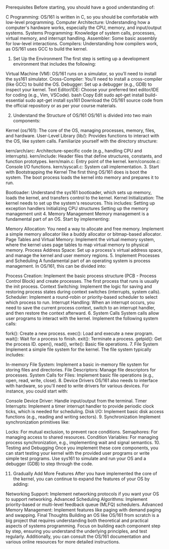 Prerequisites
Before starting, you should have a good understanding of:

C Programming: OS/161 is written in C, so you should be comfortable with low-level programming.
Computer Architecture: Understanding how a computer's hardware works, especially the CPU, memory, and input/output systems.
Systems Programming: Knowledge of system calls, processes, virtual memory, and interrupt handling.
Assembler: Some basic assembly for low-level interactions.
Compilers: Understanding how compilers work, as OS/161 uses GCC to build the kernel.

1. Set Up the Environment
The first step is setting up a development environment that includes the following:

Virtual Machine (VM): OS/161 runs on a simulator, so you’ll need to install the sys161 simulator.
Cross-Compiler: You’ll need to install a cross-compiler (like GCC) to build the OS.
Debugger: Set up a debugger (e.g., GDB) to inspect your kernel.
Text Editor/IDE: Choose your preferred text editor/IDE for coding (e.g., Vim, VSCode).
bash
Copy
Edit
sudo apt-get install build-essential
sudo apt-get install sys161
Download the OS/161 source code from the official repository or as per your course materials.

2. Understand the Structure of OS/161
OS/161 is divided into two main components:

Kernel (os/161): The core of the OS, managing processes, memory, files, and hardware.
User-Level Library (lib/): Provides functions to interact with the OS, like system calls.
Familiarize yourself with the directory structure:

kern/arch/arc: Architecture-specific code (e.g., handling CPU and interrupts).
kern/include: Header files that define structures, constants, and function prototypes.
kern/main.c: Entry point of the kernel.
kern/console.c: Console I/O functions.
kern/syscall.c: System call implementation.
3. Start with Bootstrapping the Kernel
The first thing OS/161 does is boot the system. The boot process loads the kernel into memory and prepares it to run.

Bootloader: Understand the sys161 bootloader, which sets up memory, loads the kernel, and transfers control to the kernel.
Kernel Initialization: The kernel needs to set up the system's resources. This includes:
Setting up exception handlers
Initializing CPU structures
Setting up the memory management unit
4. Memory Management
Memory management is a fundamental part of an OS. Start by implementing:

Memory Allocation: You need a way to allocate and free memory. Implement a simple memory allocator like a buddy allocator or bitmap-based allocator.
Page Tables and Virtual Memory: Implement the virtual memory system, where the kernel uses page tables to map virtual memory to physical memory.
Process Address Space: Set up a process's virtual address space, and manage the kernel and user memory regions.
5. Implement Processes and Scheduling
A fundamental part of an operating system is process management. In OS/161, this can be divided into:

Process Creation: Implement the basic process structure (PCB - Process Control Block) and create processes. The first process that runs is usually the init process.
Context Switching: Implement the logic for saving and restoring process states during context switches (interrupts, system calls).
Scheduler: Implement a round-robin or priority-based scheduler to select which process to run.
Interrupt Handling: When an interrupt occurs, you need to save the current process context, switch to an interrupt handler, and then restore the context afterward.
6. System Calls
System calls allow user programs to interact with the kernel. Implement the following system calls:

fork(): Create a new process.
exec(): Load and execute a new program.
wait(): Wait for a process to finish.
exit(): Terminate a process.
getpid(): Get the process ID.
open(), read(), write(): Basic file operations.
7. File System
Implement a simple file system for the kernel. The file system typically includes:

In-memory File System: Implement a basic in-memory file system for storing files and directories.
File Descriptors: Manage file descriptors for processes.
System Calls for Files: Implement basic file operations (e.g., open, read, write, close).
8. Device Drivers
OS/161 also needs to interface with hardware, so you'll need to write drivers for various devices. For instance, you could start with:

Console Device Driver: Handle input/output from the terminal.
Timer Interrupts: Implement a timer interrupt handler to provide periodic clock ticks, which is needed for scheduling.
Disk I/O: Implement basic disk access functions (e.g., reading and writing sectors).
9. Synchronization
Implement synchronization primitives like:

Locks: For mutual exclusion, to prevent race conditions.
Semaphores: For managing access to shared resources.
Condition Variables: For managing process synchronization, e.g., implementing wait and signal semantics.
10. Testing and Debugging
Once you implement these core components, you can start testing your kernel with the provided user programs or write simple test programs. Use sys161 to simulate and run your OS and a debugger (GDB) to step through the code.

11. Gradually Add More Features
After you have implemented the core of the kernel, you can continue to expand the features of your OS by adding:

Networking Support: Implement networking protocols if you want your OS to support networking.
Advanced Scheduling Algorithms: Implement priority-based or multi-level feedback queue (MLFQ) schedulers.
Advanced Memory Management: Implement features like paging with demand paging and swapping.
Final Thoughts
Building an OS like OS/161 from scratch is a big project that requires understanding both theoretical and practical aspects of systems programming. Focus on building each component step by step, ensuring you understand the underlying principles, and test regularly. Additionally, you can consult the OS/161 documentation and various online resources for more detailed instructions.







